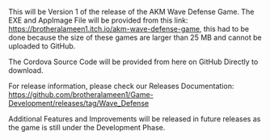 This will be Version 1 of the release of the AKM Wave Defense Game. The EXE and AppImage File will be provided from this link: https://brotheralameen1.itch.io/akm-wave-defense-game, this had to be done because the size of these games are larger than 25 MB and cannot be uploaded to GitHub.

The Cordova Source Code will be provided from here on GitHub Directly to download.

For release information, please check our Releases Documentation: https://github.com/brotheralameen1/Game-Development/releases/tag/Wave_Defense

Additional Features and Improvements will be released in future releases as the game is still under the Development Phase.
